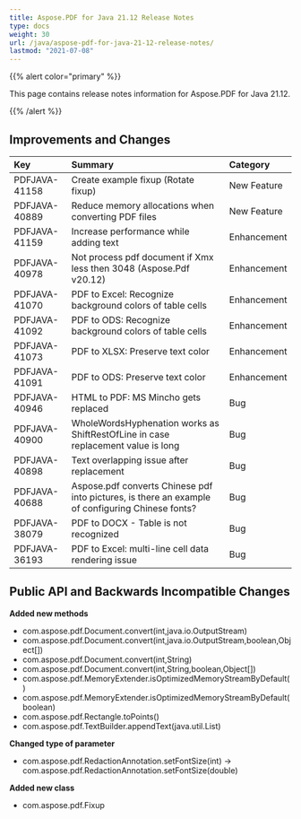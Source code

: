 ```yaml
---
title: Aspose.PDF for Java 21.12 Release Notes
type: docs
weight: 30
url: /java/aspose-pdf-for-java-21-12-release-notes/
lastmod: "2021-07-08"
---
```


{{% alert color="primary" %}}

This page contains release notes information for Aspose.PDF for Java 21.12.

{{% /alert %}}
## **Improvements and Changes**

|**Key**|**Summary**|**Category**|
| :- | :- | :- |
|PDFJAVA-41158|Create example fixup (Rotate fixup)|New Feature|
|PDFJAVA-40889|Reduce memory allocations when converting PDF files|New Feature|
|PDFJAVA-41159|Increase performance while adding text|Enhancement|
|PDFJAVA-40978|Not process pdf document if Xmx less then 3048 (Aspose.Pdf v20.12)|Enhancement|
|PDFJAVA-41070|PDF to Excel: Recognize background colors of table cells|Enhancement|
|PDFJAVA-41092|PDF to ODS: Recognize background colors of table cells|Enhancement|
|PDFJAVA-41073|PDF to XLSX: Preserve text color|Enhancement|
|PDFJAVA-41091|PDF to ODS: Preserve text color|Enhancement|
|PDFJAVA-40946|HTML to PDF: MS Mincho gets replaced|Bug|
|PDFJAVA-40900|WholeWordsHyphenation works as ShiftRestOfLine in case replacement value is long|Bug|
|PDFJAVA-40898|Text overlapping issue after replacement|Bug|
|PDFJAVA-40688|Aspose.pdf converts Chinese pdf into pictures, is there an example of configuring Chinese fonts?|Bug|
|PDFJAVA-38079|PDF to DOCX - Table is not recognized|Bug|
|PDFJAVA-36193|PDF to Excel: multi-line cell data rendering issue|Bug|



## **Public API and Backwards Incompatible Changes**




**Added new methods**
- com.aspose.pdf.Document.convert(int,java.io.OutputStream)
- com.aspose.pdf.Document.convert(int,java.io.OutputStream,boolean,Object[])
- com.aspose.pdf.Document.convert(int,String)
- com.aspose.pdf.Document.convert(int,String,boolean,Object[])
- com.aspose.pdf.MemoryExtender.isOptimizedMemoryStreamByDefault()
- com.aspose.pdf.MemoryExtender.isOptimizedMemoryStreamByDefault(boolean)
- com.aspose.pdf.Rectangle.toPoints()
- com.aspose.pdf.TextBuilder.appendText(java.util.List<TextFragment>)


**Changed type of parameter**
- com.aspose.pdf.RedactionAnnotation.setFontSize(int) -> com.aspose.pdf.RedactionAnnotation.setFontSize(double)


**Added new class**
- com.aspose.pdf.Fixup

